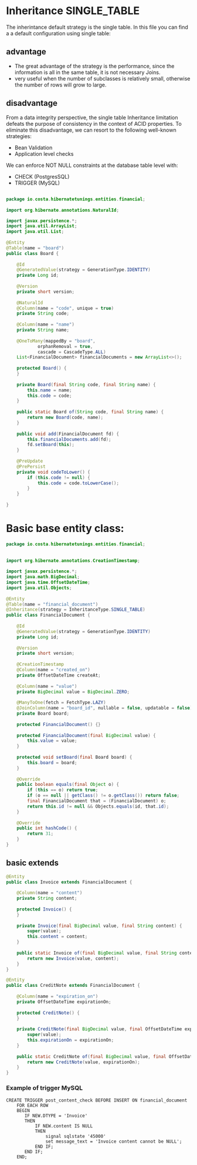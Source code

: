 # Inheritance SINGLE_TABLE

The inherintance default strategy is the single table. In this file you can find a a default configuration using single table:

## advantage
- The great advantage of the strategy is the performance, since the information is all in the same table, it is not necessary Joins.
- very useful when the number of subclasses is relatively small, otherwise the number of rows will grow to large.


## disadvantage
From a data integrity perspective, the single table Inheritance limitation defeats the purpose of consistency in the context of ACID properties.
To eliminate this disadvantage, we can resort to the following well-known strategies: 

- Bean Validation 
- Application level checks

We can enforce NOT NULL constraints at the database table level with:

- CHECK (PostgresSQL)
- TRIGGER (MySQL)



##
```java
package io.costa.hibernatetunings.entities.financial;
    
import org.hibernate.annotations.NaturalId;

import javax.persistence.*;
import java.util.ArrayList;
import java.util.List;
    
@Entity
@Table(name = "board")
public class Board {
    
    @Id
    @GeneratedValue(strategy = GenerationType.IDENTITY)
    private Long id;
    
    @Version
    private short version;
    
    @NaturalId
    @Column(name = "code", unique = true)
    private String code;
    
    @Column(name = "name")
    private String name;
        
    @OneToMany(mappedBy = "board",
            orphanRemoval = true,
            cascade = CascadeType.ALL)
    List<FinancialDocument> financialDocuments = new ArrayList<>();
    
    protected Board() {
    }
    
    private Board(final String code, final String name) {
        this.name = name;
        this.code = code;
    }
    
    public static Board of(String code, final String name) {
        return new Board(code, name);
    }
    
    public void add(FinancialDocument fd) {
        this.financialDocuments.add(fd);
        fd.setBoard(this);
    }
    
    @PreUpdate
    @PrePersist
    private void codeToLower() {
        if (this.code != null) {
            this.code = code.toLowerCase();
        }
    }
    
}
```


# Basic base entity class:

```java
package io.costa.hibernatetunings.entities.financial;
    
    
import org.hibernate.annotations.CreationTimestamp;
    
import javax.persistence.*;
import java.math.BigDecimal;
import java.time.OffsetDateTime;
import java.util.Objects;
    
@Entity
@Table(name = "financial_document")
@Inheritance(strategy = InheritanceType.SINGLE_TABLE)
public class FinancialDocument {
    
    @Id
    @GeneratedValue(strategy = GenerationType.IDENTITY)
    private Long id;
    
    @Version
    private short version;
    
    @CreationTimestamp
    @Column(name = "created_on")
    private OffsetDateTime createAt;
    
    @Column(name = "value")
    private BigDecimal value = BigDecimal.ZERO;
    
    @ManyToOne(fetch = FetchType.LAZY)
    @JoinColumn(name = "board_id", nullable = false, updatable = false)
    private Board board;
    
    protected FinancialDocument() {}
    
    protected FinancialDocument(final BigDecimal value) {
        this.value = value;
    }
    
    protected void setBoard(final Board board) {
        this.board = board;
    }
    
    @Override
    public boolean equals(final Object o) {
        if (this == o) return true;
        if (o == null || getClass() != o.getClass()) return false;
        final FinancialDocument that = (FinancialDocument) o;
        return this.id != null && Objects.equals(id, that.id);
    }
    
    @Override
    public int hashCode() {
        return 31;
    }
}
```

## basic extends 

```java
@Entity
public class Invoice extends FinancialDocument {
    
    @Column(name = "content")
    private String content;
    
    protected Invoice() {
    }
    
    private Invoice(final BigDecimal value, final String content) {
        super(value);
        this.content = content;
    }
    
    public static Invoice of(final BigDecimal value, final String content) {
        return new Invoice(value, content);
    }
}
```




```java
@Entity
public class CreditNote extends FinancialDocument {
    
    @Column(name = "expiration_on")
    private OffsetDateTime expirationOn;
    
    protected CreditNote() {
    }
    
    private CreditNote(final BigDecimal value, final OffsetDateTime expirationOn) {
        super(value);
        this.expirationOn = expirationOn;
    }
    
    public static CreditNote of(final BigDecimal value, final OffsetDateTime expirationOn) {
        return new CreditNote(value, expirationOn);
    }
}
```

### Example of trigger MySQL

```mysql
CREATE TRIGGER post_content_check BEFORE INSERT ON financial_document
    FOR EACH ROW 
    BEGIN 
       IF NEW.DTYPE = 'Invoice' 
       THEN 
           IF NEW.content IS NULL
           THEN
               signal sqlstate '45000'
               set message_text = 'Invoice content cannot be NULL'; 
           END IF; 
       END IF; 
    END;
```
